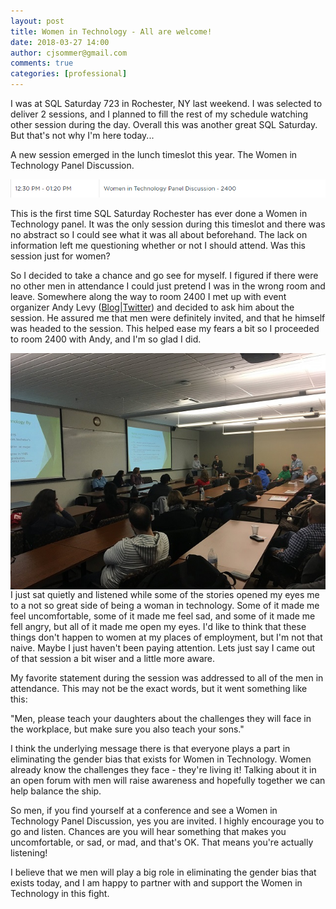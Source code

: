 ```yaml
---
layout: post
title: Women in Technology - All are welcome!
date: 2018-03-27 14:00
author: cjsommer@gmail.com
comments: true
categories: [professional]
---
```

I was at SQL Saturday 723 in Rochester, NY last weekend. I was selected to deliver 2 sessions, and I planned to fill the rest of my schedule watching other session during the day. Overall this was another great SQL Saturday. But that's not why I'm here today...

A new session emerged in the lunch timeslot this year. The Women in Technology Panel Discussion.

![Women in Technology Panel Session](/img/2018/03/wit_session.png)

This is the first time SQL Saturday Rochester has ever done a Women in Technology panel. It was the only session during this timeslot and there was no abstract so I could see what it was all about beforehand. The lack on information left me questioning whether or not I should attend. Was this session just for women? 

[andy_twitter]: https://twitter.com/ALevyInROC
[andy_blog]: https://therestisjustcode.wordpress.com/

So I decided to take a chance and go see for myself. I figured if there were no other men in attendance I could just pretend I was in the wrong room and leave. Somewhere along the way to room 2400 I met up with event organizer Andy Levy ([Blog][andy_blog]&#124;[Twitter][andy_twitter]) and decided to ask him about the session. He assured me that men were definitely invited, and that he himself was headed to the session. This helped ease my fears a bit so I proceeded to room 2400 with Andy, and I'm so glad I did. 

<div style="clear">
<img src="/img/2018/03/wit_panel.jpg" alt="Women in Technology Panel" align="right">

I just sat quietly and listened while some of the stories opened my eyes me to a not so great side of being a woman in technology. Some of it made me feel uncomfortable, some of it made me feel sad, and some of it made me fell angry, but all of it made me open my eyes. I'd like to think that these things don't happen to women at my places of employment, but I'm not that naive. Maybe I just haven't been paying attention. Lets just say I came out of that session a bit wiser and a little more aware. 

<div style="clear">
My favorite statement during the session was addressed to all of the men in attendance. This may not be the exact words, but it went something like this:

"Men, please teach your daughters about the challenges they will face in the workplace, but make sure you also teach your sons."

I think the underlying message there is that everyone plays a part in eliminating the gender bias that exists for Women in Technology. Women already know the challenges they face - they're living it! Talking about it in an open forum with men will raise awareness and hopefully together we can help balance the ship.

So men, if you find yourself at a conference and see a Women in Technology Panel Discussion, yes you are invited. I highly encourage you to go and listen. Chances are you will hear something that makes you uncomfortable, or sad, or mad, and that's OK. That means you're actually listening! 

I believe that we men will play a big role in eliminating the gender bias that exists today, and I am happy to partner with and support the Women in Technology in this fight. 
